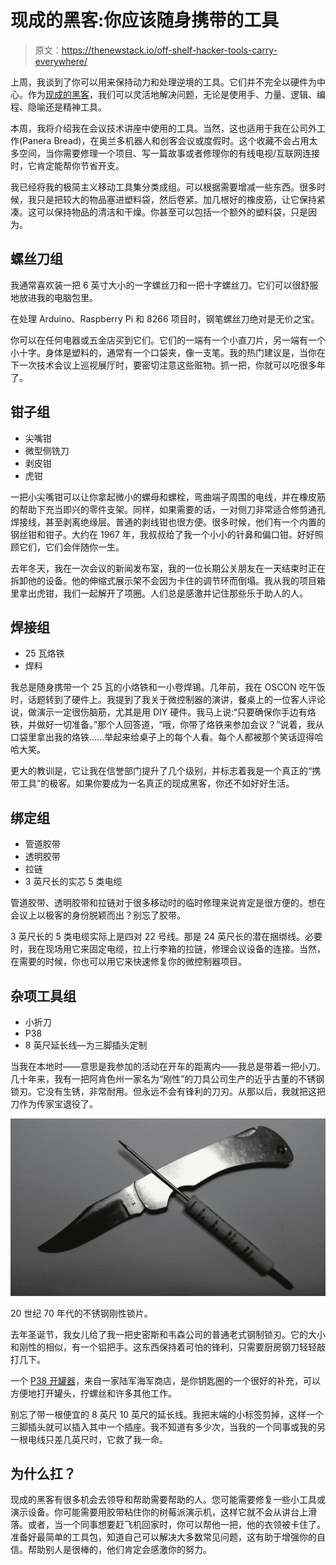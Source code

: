 # 现成的黑客:你应该随身携带的工具

> 原文：<https://thenewstack.io/off-shelf-hacker-tools-carry-everywhere/>

上周，我谈到了你可以用来保持动力和处理逆境的工具。它们并不完全以硬件为中心。作为[现成的黑客](/tag/off-the-shelf-hacker/)，我们可以灵活地解决问题，无论是使用手、力量、逻辑、编程、隐喻还是精神工具。

本周，我将介绍我在会议技术讲座中使用的工具。当然，这也适用于我在公司外工作(Panera Bread)，在奥兰多机器人和创客会议或度假时。这个收藏不会占用太多空间，当你需要修理一个项目、写一篇故事或者修理你的有线电视/互联网连接时，它肯定能帮你节省开支。

我已经将我的极简主义移动工具集分类成组。可以根据需要增减一些东西。很多时候，我只是把较大的物品塞进塑料袋，然后卷紧。加几根好的橡皮筋，让它保持紧凑。这可以保持物品的清洁和干燥。你甚至可以包括一个额外的塑料袋，只是因为。

## **螺丝刀组**

我通常喜欢装一把 6 英寸大小的一字螺丝刀和一把十字螺丝刀。它们可以很舒服地放进我的电脑包里。

在处理 Arduino、Raspberry Pi 和 8266 项目时，钢笔螺丝刀绝对是无价之宝。

你可以在任何电器或五金店买到它们。它们的一端有一个小直刀片，另一端有一个小十字。身体是塑料的，通常有一个口袋夹，像一支笔。我的热门建议是，当你在下一次技术会议上巡视展厅时，要密切注意这些赃物。抓一把，你就可以吃很多年了。

## **钳子组**

*   尖嘴钳
*   微型侧铣刀
*   剥皮钳
*   虎钳

一把小尖嘴钳可以让你拿起微小的螺母和螺栓，弯曲端子周围的电线，并在橡皮筋的帮助下充当即兴的零件支架。同样，如果需要的话，一对侧刀非常适合修剪通孔焊接线，甚至剥离绝缘层。普通的剥线钳也很方便。很多时候，他们有一个内置的钢丝钳和钳子。大约在 1967 年，我叔叔给了我一个小小的针鼻和偏口钳。好好照顾它们，它们会伴随你一生。

去年冬天，我在一次会议的新闻发布室，我的一位长期公关朋友在一天结束时正在拆卸他的设备。他的伸缩式展示架不会因为卡住的调节环而倒塌。我从我的项目箱里拿出虎钳，我们一起解开了项圈。人们总是感激并记住那些乐于助人的人。

## **焊接组**

*   25 瓦烙铁
*   焊料

我总是随身携带一个 25 瓦的小烙铁和一小卷焊锡。几年前，我在 OSCON 吃午饭时，话题转到了硬件上。我提到了我关于微控制器的演讲，餐桌上的一位客人评论说，做演示一定很伤脑筋，尤其是用 DIY 硬件。我马上说:“只要确保你手边有烙铁，并做好一切准备。”那个人回答道，“哦，你带了烙铁来参加会议？”说着，我从口袋里拿出我的烙铁……举起来给桌子上的每个人看。每个人都被那个笑话逗得哈哈大笑。

更大的教训是，它让我在信誉部门提升了几个级别，并标志着我是一个真正的“携带工具”的极客。如果你要成为一名真正的现成黑客，你还不如好好生活。

## **绑定组**

*   管道胶带
*   透明胶带
*   拉链
*   3 英尺长的实芯 5 类电缆

管道胶带、透明胶带和拉链对于很多移动时的临时修理来说肯定是很方便的。想在会议上以极客的身份脱颖而出？别忘了胶带。

3 英尺长的 5 类电缆实际上是四对 22 号线。那是 24 英尺长的潜在捆绑线。必要时，我在现场用它来固定电缆，拉上行李箱的拉链，修理会议设备的连接。当然，在需要的时候，你也可以用它来快速修复你的微控制器项目。

## 杂项工具组

*   小折刀
*   P38
*   8 英尺延长线—为三脚插头定制

当我在本地时——意思是我参加的活动在开车的距离内——我总是带着一把小刀。几十年来，我有一把阿肯色州一家名为“刚性”的刀具公司生产的近乎古董的不锈钢锁刃。它没有生锈，非常耐用。但永远不会有锋利的刀刃。从那以后，我就把这把刀作为传家宝退役了。

![1970's era stainless-steel Rigid lock-blade.](img/5bf7567165c1a81aa80b854de7601190.png)

20 世纪 70 年代的不锈钢刚性锁片。

去年圣诞节，我女儿给了我一把史密斯和韦森公司的普通老式钢制锁刃。它的大小和刚性的相似，有一个铝把手。这东西保持着可怕的锋利，只需要厨房钢刀轻轻敲打几下。

一个 [P38 开罐器](https://en.wikipedia.org/wiki/P-38_can_opener)，来自一家陆军海军商店，是你钥匙圈的一个很好的补充，可以方便地打开罐头，拧螺丝和许多其他工作。

别忘了带一根便宜的 8 英尺 10 英尺的延长线。我把末端的小标签剪掉，这样一个三脚插头就可以插入其中一个插座。我不知道有多少次，当我的一个同事或我的另一根电线只差几英尺时，它救了我一命。

## **为什么扛？**

现成的黑客有很多机会去领导和帮助需要帮助的人。您可能需要修复一些小工具或演示设备。你可能需要用胶带粘住你的树莓派演示机，这样它就不会从讲台上滑落。或者，当一个同事想要赶飞机回家时，你可以帮他一把，他的衣领被卡住了。准备好最简单的工具包，知道自己可以解决大多数常见问题，这有助于增强你的自信。帮助别人是很棒的，他们肯定会感激你的努力。

<svg xmlns:xlink="http://www.w3.org/1999/xlink" viewBox="0 0 68 31" version="1.1"><title>Group</title> <desc>Created with Sketch.</desc></svg>